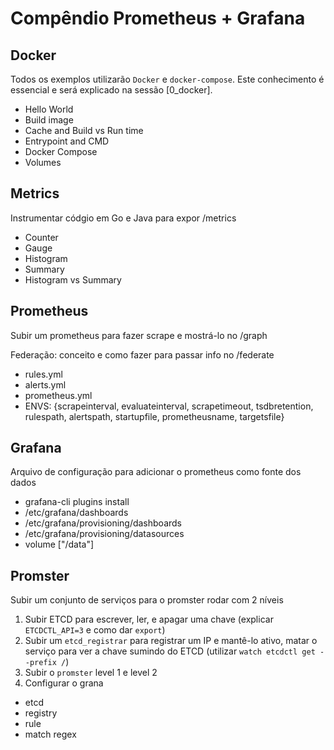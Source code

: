Compêndio Prometheus + Grafana
==============================

Docker
------

Todos os exemplos utilizarão `Docker` e `docker-compose`. Este conhecimento é essencial e será explicado na sessão [0\_docker].

- Hello World
- Build image
- Cache and Build vs Run time
- Entrypoint and CMD
- Docker Compose
- Volumes

Metrics
-------

Instrumentar códgio em Go e Java para expor /metrics

- Counter
- Gauge
- Histogram
- Summary
- Histogram vs Summary


Prometheus
----------

Subir um prometheus para fazer scrape e mostrá-lo no /graph

Federação: conceito e como fazer para passar info no /federate

- rules.yml
- alerts.yml
- prometheus.yml
- ENVS: {scrapeinterval, evaluateinterval, scrapetimeout, tsdbretention, rulespath, alertspath, startupfile, prometheusname, targetsfile}


Grafana
-------

Arquivo de configuração para adicionar o prometheus como fonte dos dados

- grafana-cli plugins install
- /etc/grafana/dashboards
- /etc/grafana/provisioning/dashboards
- /etc/grafana/provisioning/datasources
- volume ["/data"]

Promster
--------

Subir um conjunto de serviços para o promster rodar com 2 níveis
1. Subir ETCD para escrever, ler, e apagar uma chave (explicar `ETCDCTL_API=3` e como dar `export`)
2. Subir um `etcd_registrar` para registrar um IP e mantê-lo ativo, matar o serviço para ver a chave sumindo do ETCD (utilizar `watch etcdctl get --prefix /`)
3. Subir o `promster` level 1 e level 2
4. Configurar o grana

- etcd
- registry
- rule
- match regex

